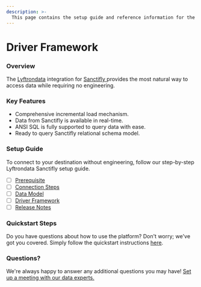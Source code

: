 ```yaml
---
description: >-
  This page contains the setup guide and reference information for the Sanctifly source connector.
---
```


# Driver Framework

### Overview

The [Lyftrondata](https://www.lyftrondata.com/) integration for [Sanctifly](https://www.lyftrondata.com/integration/sanctifly/)[ ](https://www.lyftrondata.com/integration/sanctifly/)provides the most natural way to access data while requiring no engineering.

### Key Features

* Comprehensive incremental load mechanism.
* Data from Sanctifly is available in real-time.&#x20;
* ANSI SQL is fully supported to query data with ease.
* Ready to query Sanctifly relational schema model.

### Setup Guide

To connect to your destination without engineering, follow our step-by-step Lyftrondata Sanctifly setup guide.

* [ ] [Prerequisite](../../marketing-analytics/sanctifly/prerequisite.md)
* [ ] [Connection Steps](../../marketing-analytics/sanctifly/connection-steps.md)
* [ ] [Data Model](../../marketing-analytics/sanctifly/data-model/)
* [ ] [Driver Framework](../../marketing-analytics/sanctifly/driver-framework/)
* [ ] [Release Notes](../../marketing-analytics/sanctifly/release-notes.md)

### Quickstart Steps

Do you have questions about how to use the platform? Don't worry; we've got you covered. Simply follow the quickstart instructions [here](../../../quickstart-steps.md).

### Questions? <a href="#questions" id="questions"></a>

We're always happy to answer any additional questions you may have! [Set up a meeting with our data experts.](https://www.lyftrondata.com/book-a-meeting/)


